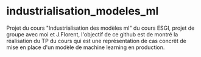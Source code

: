 # industrialisation_modeles_ml
Projet du cours "Industrialisation des modèles ml" du cours ESGI, projet de groupe avec moi et J.Florent, l'objectif de ce github est de montré la réalisation du TP du cours qui est une représentation de cas concrêt de mise en place d'un modèle de machine learning en production.

